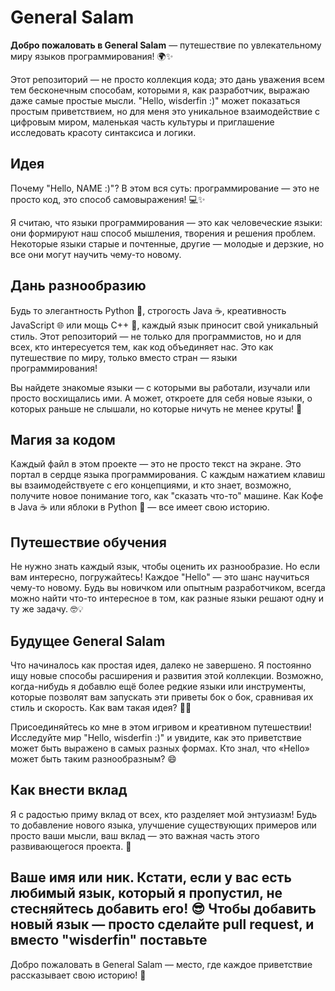 # General Salam

**Добро пожаловать в General Salam** — путешествие по увлекательному миру языков программирования! 🌍✨

Этот репозиторий — не просто коллекция кода; это дань уважения всем тем бесконечным способам, которыми я, как разработчик, выражаю даже самые простые мысли. "Hello, wisderfin :)" может показаться простым приветствием, но для меня это уникальное взаимодействие с цифровым миром, маленькая часть культуры и приглашение исследовать красоту синтаксиса и логики.

## Идея

Почему "Hello, NAME :)"?  В этом вся суть: программирование — это не просто код, это способ самовыражения! 💻✨

Я считаю, что языки программирования — это как человеческие языки: они формируют наш способ мышления, творения и решения проблем. Некоторые языки старые и почтенные, другие — молодые и дерзкие, но все они могут научить чему-то новому.

## Дань разнообразию

Будь то элегантность Python 🐍, строгость Java ☕, креативность JavaScript 🌐 или мощь C++ 💪, каждый язык приносит свой уникальный стиль. Этот репозиторий — не только для программистов, но и для всех, кто интересуется тем, как код объединяет нас. Это как путешествие по миру, только вместо стран — языки программирования!

Вы найдете знакомые языки — с которыми вы работали, изучали или просто восхищались ими. А может, откроете для себя новые языки, о которых раньше не слышали, но которые ничуть не менее круты! 🌟

## Магия за кодом

Каждый файл в этом проекте — это не просто текст на экране. Это портал в сердце языка программирования. С каждым нажатием клавиш вы взаимодействуете с его концепциями, и кто знает, возможно, получите новое понимание того, как "сказать что-то" машине. Как Кофе в Java ☕ или яблоки в Python 🍎 — все имеет свою историю.

## Путешествие обучения

Не нужно знать каждый язык, чтобы оценить их разнообразие. Но если вам интересно, погружайтесь! Каждое "Hello" — это шанс научиться чему-то новому. Будь вы новичком или опытным разработчиком, всегда можно найти что-то интересное в том, как разные языки решают одну и ту же задачу. 🤓💡

## Будущее General Salam

Что начиналось как простая идея, далеко не завершено. Я постоянно ищу новые способы расширения и развития этой коллекции. Возможно, когда-нибудь я добавлю ещё более редкие языки или инструменты, которые позволят вам запускать эти приветы бок о бок, сравнивая их стиль и скорость. Как вам такая идея? 🚀💬

Присоединяйтесь ко мне в этом игривом и креативном путешествии! Исследуйте мир "Hello, wisderfin :)" и увидите, как это приветствие может быть выражено в самых разных формах. Кто знал, что «Hello» может быть таким разнообразным? 😄

## Как внести вклад

Я с радостью приму вклад от всех, кто разделяет мой энтузиазм! Будь то добавление нового языка, улучшение существующих примеров или просто ваши мысли, ваш вклад — это важная часть этого развивающегося проекта. 🙌

Ваше имя или ник. Кстати, если у вас есть любимый язык, который я пропустил, не стесняйтесь добавить его! 😎
Чтобы добавить новый язык — просто сделайте pull request, и вместо "wisderfin" поставьте
---

Добро пожаловать в General Salam — место, где каждое приветствие рассказывает свою историю! 🌟
